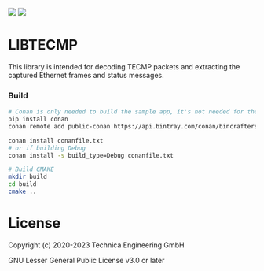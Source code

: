 ![](https://img.shields.io/github/workflow/status/Technica-Engineering/libtecmp/CMake)
![](https://img.shields.io/github/license/Technica-Engineering/libtecmp)

# LIBTECMP

This library is intended for decoding TECMP packets and extracting the
captured Ethernet frames and status messages.

### Build

```sh
# Conan is only needed to build the sample app, it's not needed for the library itself
pip install conan
conan remote add public-conan https://api.bintray.com/conan/bincrafters/public-conan

conan install conanfile.txt
# or if building Debug
conan install -s build_type=Debug conanfile.txt

# Build CMAKE
mkdir build
cd build
cmake ..
```

# License

Copyright (c) 2020-2023 Technica Engineering GmbH

GNU Lesser General Public License v3.0 or later
